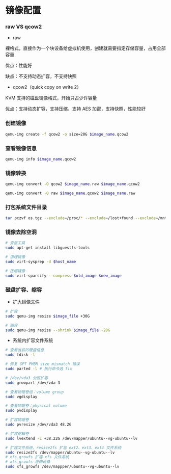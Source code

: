 # 镜像配置


### raw VS qcow2

* raw

裸格式，直接作为一个块设备给虚拟机使用，创建就需要指定存储容量，占用全部容量

优点：性能好

缺点：不支持动态扩容，不支持快照


* qcow2（quick copy on write 2）

KVM 支持的磁盘镜像格式，开始只占少许容量

优点：支持动态扩容，支持压缩，支持 AES 加密，支持快照，性能较好


### 创建镜像

```bash
qemu-img create -f qcow2 -o size=20G $image_name.qcow2
```


### 查看镜像信息

```bash
qemu-img info $image_name.qcow2
```


### 镜像转换

```bash
qemu-img convert -O qcow2 $image_name.raw $image_name.qcow2

qemu-img convert -O raw $image_name.qcow2 $image_name.raw
```


### 打包系统文件目录

```bash
tar pczvf os.tgz --exclude=/proc/* --exclude=/lost+found --exclude=/mnt/* --exclude=/sys/* --exclude=/dev/pts/* --exclude=/dev/shm/* --exclude=/var/log/* --exclude=/var/cache/* --exclude=/var/crash/* --exclude=/tmp/* --exclude=/swapfile --exclude=/home/* --exclude=/data/* /
```


### 镜像去除空洞

```bash
# 安装工具
sudo apt-get install libguestfs-tools

# 清理镜像
sudo virt-sysprep -d $host_name

# 压缩镜像
sudo virt-sparsify --compress $old_image $new_image
```


### 磁盘扩容、缩容

* 扩大镜像文件

```bash
# 扩容
sudo qemu-img resize $image_file +30G

# 缩容
sudo qemu-img resize --shrink $image_file -20G
```

* 系统内扩容文件系统

```bash
# 查看当前的硬盘信息
sudo fdisk -l

# 修复 GPT PMBR size mismatch 错误
sudo parted -l # 执行命令选 fix

# /dev/vda3 分区扩容
sudo growpart /dev/vda 3

# 查看物理卷组：volume group
sudo vgdisplay

# 查看物理卷：physical volume
sudo pvdisplay

# 扩容物理卷
sudo pvresize /dev/vda3 48.2G

# 扩容逻辑卷
sudo lvextend -L +38.22G /dev/mapper/ubuntu--vg-ubuntu--lv

# 扩容文件系统，resize2fs 扩容 ext2、ext3、ext4 文件系统
sudo resize2fs /dev/mapper/ubuntu--vg-ubuntu--lv
# xfs_growfs 扩容 xfs 文件系统
# xfs_growfs 逻辑设备
sudo xfs_growfs /dev/mappper/ubuntu--vg-ubuntu--lv
```
